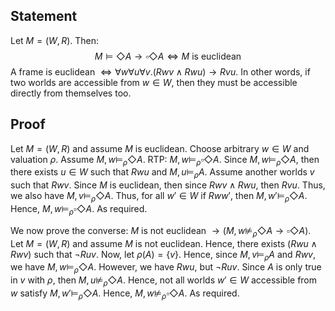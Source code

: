## Statement
Let $M = (W, R)$. Then:
$$
M \models \Diamond A \rightarrow \square \Diamond A \iff M \text{ is euclidean}
$$
A frame is euclidean $\iff \forall w \forall u \forall v. (Rwv \land Rwu) \rightarrow Rvu$. In other words, if two worlds are accessible from $w \in W$, then they must be accessible directly from themselves too.
## Proof 
Let $M = (W, R)$ and assume $M$ is euclidean. Choose arbitrary $w \in W$ and valuation $\rho$. Assume $M, w \models_\rho \Diamond A$. $\text{RTP: } M, w \models_\rho \square \Diamond A$. 
Since $M, w \models_\rho \Diamond A$, then there exists $u \in W$ such that $Rwu$ and $M, u \models_\rho A$. Assume another worlds $v$ such that $Rwv$. Since $M$ is euclidean, then since $Rwv \land Rwu$, then $Rvu$. Thus, we also have $M, v \models_\rho \Diamond A$. Thus, for all $w' \in W$ if $Rww'$, then $M, w' \models_\rho \Diamond A$. Hence, $M, w \models_\rho \square \Diamond A$. As required.

We now prove the converse: $M \text{ is not euclidean } \rightarrow (M, w \not \models_\rho \Diamond A \rightarrow \square \Diamond A)$. Let $M = (W, R)$ and assume $M$ is not euclidean. Hence, there exists $(Rwu \land Rwv)$ such that $\lnot Ruv$. Now, let $\rho(A) = \{v\}$. Hence, since $M, v \models_\rho A$ and $Rwv$, we have $M, w \models_\rho \Diamond A$. However, we have $Rwu$, but $\lnot Ruv$. Since $A$ is only true in $v$ with $\rho$, then $M, u \not \models_\rho \Diamond A$. Hence, not all worlds $w' \in W$ accessible from $w$ satisfy $M, w' \models_\rho \Diamond A$. Hence, $M, w \not \models_\rho \square \Diamond A$. As required.


